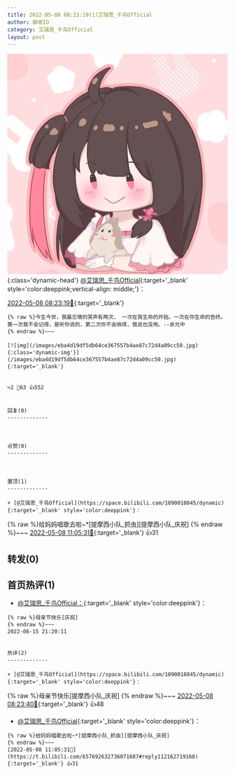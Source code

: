 ```yaml
---
title: 2022-05-08 08:23:19(1)艾瑞思_千鸟Official
author: 御坂IO
category: 艾瑞思_千鸟Official
layout: post
---
```


![img](/images/7e08840c56f251de28bdf766b647bd5fe9a5d50a.jpg){:class='dynamic-head'}
[@艾瑞思_千鸟Official](https://space.bilibili.com/1090010845/dynamic){:target='_blank' style='color:deeppink;vertical-align: middle;'}：

[2022-05-08 08:23:19🔗](https://t.bilibili.com/657692632736071687){:target='_blank'}

~~~
{% raw %}今生今世，我最忘情的哭声有两次， 一次在我生命的开始，一次在你生命的告终。第一次我不会记得，是听你说的，第二次你不会晓得，我说也没用。--余光中
{% endraw %}~~~

[![img](/images/eba4d19df5db64ce367557b4ae87c72d4a09cc50.jpg){:class='dynamic-img'}](/images/eba4d19df5db64ce367557b4ae87c72d4a09cc50.jpg){:target='_blank'}


↪️2 💬63 👍552


回复(0)
-------------



点赞(0)
-------------



置顶(1)
-------------

+ [@艾瑞思_千鸟Official](https://space.bilibili.com/1090010845/dynamic){:target='_blank' style='color:deeppink'}：
~~~
{% raw %}给妈妈唱歌去啦~*[提摩西小队_抓虫][提摩西小队_庆祝]
{% endraw %}~~~
[2022-05-08 11:05:31🔗](https://t.bilibili.com/657692632736071687#reply112162719168){:target='_blank'} 👍31


转发(0)
-------------



首页热评(1)
-------------

+ [@艾瑞思_千鸟Official：](https://space.bilibili.com/1090010845/dynamic){:target='_blank' style='color:deeppink'}：
~~~
{% raw %}母亲节快乐[庆祝]
{% endraw %}~~~
2022-06-15 21:20:11


热评(2)
-------------

+ [@艾瑞思_千鸟Official](https://space.bilibili.com/1090010845/dynamic){:target='_blank' style='color:deeppink'}：
~~~
{% raw %}母亲节快乐[提摩西小队_庆祝]
{% endraw %}~~~
[2022-05-08 08:23:40🔗](https://t.bilibili.com/657692632736071687#reply112147876896){:target='_blank'} 👍48
+ [@艾瑞思_千鸟Official](https://space.bilibili.com/1090010845/dynamic){:target='_blank' style='color:deeppink'}：
~~~
{% raw %}给妈妈唱歌去啦~*[提摩西小队_抓虫][提摩西小队_庆祝]
{% endraw %}~~~
[2022-05-08 11:05:31🔗](https://t.bilibili.com/657692632736071687#reply112162719168){:target='_blank'} 👍31


